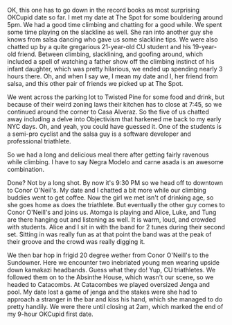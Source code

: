 
OK, this one has to go down in the record books as most surprising OKCupid date so far. I met my date at The Spot for some bouldering around 5pm. We had a good time climbing and chatting for a good while. We spent some time playing on the slackline as well. She ran into another guy she knows from salsa dancing who gave us some slackline tips. We were also chatted up by a quite gregarious 21-year-old CU student and his 19-year-old friend. Between climbing, slacklining, and goofing around, which included a spell of watching a father show off the climbing instinct of his infant daughter, which was pretty hilarious, we ended up spending nearly 3 hours there. Oh, and when I say we, I mean my date and I, her friend from salsa, and this other pair of friends we picked up at The Spot.

We went across the parking lot to Twisted Pine for some food and drink, but because of their weird zoning laws their kitchen has to close at 7:45, so we continued around the corner to Casa Alveraz. So the five of us chatted away including a delve into Objectivism that harkened me back to my early NYC days. Oh, and yeah, you could have guessed it. One of the students is a semi-pro cyclist and the salsa guy is a software developer and professional triathlete.

So we had a long and delicious meal there after getting fairly ravenous while climbing. I have to say Negra Modelo and carne asada is an awesome combination.

Done? Not by a long shot. By now it's 9:30 PM so we head off to downtown to Conor O'Neil's. My date and I chatted a bit more while our climbing buddies went to get coffee. Now the girl we met isn't of drinking age, so she goes home as does the triathlete. But eventually the other guy comes to Conor O'Neill's and joins us. Atomga is playing and Alice, Luke, and Tung are there hanging out and listening as well. It is warm, loud, and crowded with students. Alice and I sit in with the band for 2 tunes during their second set. Sitting in was really fun as at that point the band was at the peak of their groove and the crowd was really digging it.

We then bar hop in frigid 20 degree wether from Conor O'Neill's to the Sundowner. Here we encounter two inebriated young men wearing upside down kamakazi headbands. Guess what they do! Yup, CU triathletes. We followed them on to the Absinthe House, which wasn't our scene, so we headed to Catacombs. At Catacombes we played oversized Jenga and pool. My date lost a game of jenga and the stakes were she had to approach a stranger in the bar and kiss his hand, which she managed to do pretty handily. We were there until closing at 2am, which marked the end of my 9-hour OKCupid first date.
